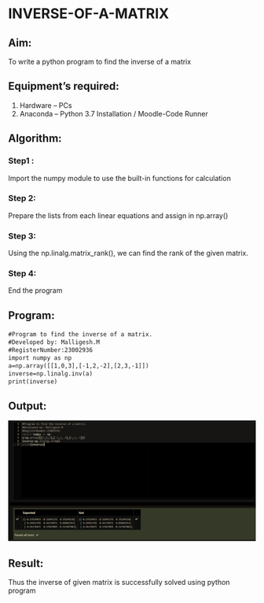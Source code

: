 # INVERSE-OF-A-MATRIX
## Aim:
To write a python program to find the inverse of a matrix
## Equipment’s required:
1. 	Hardware – PCs
2. 	Anaconda – Python 3.7 Installation / Moodle-Code Runner
## Algorithm:
### Step1 : 
Import the numpy module to use the built-in functions for calculation
### Step 2:
Prepare the lists from each linear equations and assign in np.array()
### Step 3: 
Using the np.linalg.matrix_rank(), we can find the rank of the given matrix.
### Step 4: 
End the program
## Program:
```
#Program to find the inverse of a matrix.
#Developed by: Malligesh.M
#RegisterNumber:23002936
import numpy as np
a=np.array([[1,0,3],[-1,2,-2],[2,3,-1]])
inverse=np.linalg.inv(a)
print(inverse)
```
## Output:
![output](/Screenshot%202023-07-31%20110537.png)
## Result:
Thus the inverse of given matrix is successfully solved using python program

